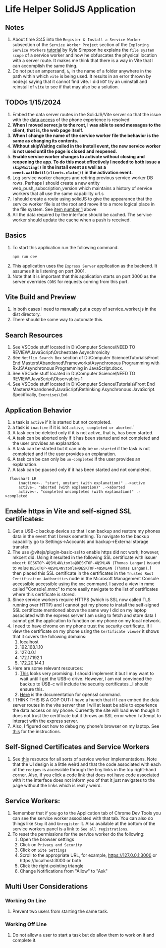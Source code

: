 # Life Helper SolidJS Application

## Notes

1. About time 3:45 into the `Register & Install a Service Worker` subsection of the `Service Worker Project` section of the `Exploring Service Workers` [tutorial](https://frontendmasters.com/courses/service-workers/register-install-a-service-worker/) by Kyle Simpson he explains the `file system scope` of a service worker and how he obfuscates the physical location with a server route. It makes me think that there is a way in Vite that I can accomplish the same thing.
1. Do not put an ampersand, `&`, in the name of a folder anywhere in the path within which `vite` is being used. It results in an error thrown by node.js saying that it cannot find vite. I did `NOT` try an uninstall and reinstall of `vite` to see if that may also be a solution.

## TODOs 1/15/2024

<span id="service-worker-in-root"></span>

1. Embed the data server routes in the SolidJS/Vite server so that the issue with the <a href="#phone-experience">data access</a> of the phone experience is resolved
1. **When I moved server.js to the root, I was able to send messages to the client, that is, the web page itself.**
1. **When I change the name of the service worker file the behavior is the same as changing its contents.**
1. **Without skipWaiting called in the install event, the new service worker is not used until the page is closed and reopened.**
1. **Enable service worker changes to activate without closing and reopening the app. To do this most effectively I needed to both issue a `skipWaiting()` in the install event as well as a `event.waitUntil(clients.claim())` in the activation event.**
1. Log service worker changes and retiring previous service worker DB rows. Perhaps I should create a new entity web_push_subscription_version which maintains a history of service workers that all use the same capability url.s
1. I should create a route using solidJS to give the appearance that the service worker file is at the root and move it to a more logical place in the file system. See <a href="#service-worker-in-root">item number 1</a> above
1. All the data required by the interface should be cached. The service worker should update the cache when a push is received.

## Basics

1. To start this application run the following command.
   ```
   npm run dev
   ```
1. This application uses the `Express Server` application as the backend. It assumes it is listening on port 3001.
1. Note that it is important that this application starts on port 3000 as the server overrides `CORS` for requests coming from this port.

## Vite Build and Preview

1. In both cases I need to manually put a copy of service_worker.js in the dist directory.
2. There should be some way to automate this.

## Search Resources

1. See VSCode stuff located in D:\Computer Science\NEED TO REVIEW\JavaScript\Orchestrate Asynchronicity
1. See `Netflix Search Box` section of D:\Computer Science\Tutorials\Front End Masters\Abandoned\Frameworks\Asynchronous Programming with RxJS\Asynchronous Programming in JavaScript.docx.
1. See VSCode stuff located in D:\Computer Science\NEED TO REVIEW\JavaScript\Observables 1
1. See VSCode stuff located in D:\Computer Science\Tutorials\Front End Masters\Abandoned\JavaScript\Rethinking Asynchronous JavaScript. Specifically, `Exercises\Ex6`

## Application Behavior

1. a task is `active` if it is started but not completed.
2. a task is `inactive` if it is not `active, completed or aborted`.`
3. A task cen be deleted only if it is not active, that is, has been started.
4. A task can be aborted only if it has been started and not completed and the user provides an explanation.
5. A task can be started but it can only be `un-started` if the task is not completed and if the user provides an explanation.
6. A task can be can only be `un-completed` if the user provides an explanation.
7. A task can be paused only if it has been started and not completed.

```mermaid
  flowchart LR
      inactive<-. "start, unstart (with explanation)" .->active
      active-. "aborted (with explanation)" .->aborted
      active<-. "completed uncompleted (with explanation)" .->completed
```

## Enable https in Vite and self-signed SSL certificates:

1. Get a USB-c backup device so that I can backup and restore my phones data in the event that I break something. To navigate to the backup capability go to Settings->Accounts and backup->External storage transfer.
2. The use @vitejs/plugin-basic-ssl to enable https did not work; however, mkcert did. Using it resulted in the following SSL certificate with issuer `mkcert DESKTOP-4QSML4N\tomla@DESKTOP-4QSML4N (Thomas Langan)` issued to value `DESKTOP-4QSML4N\tomla@DESKTOP-4QSML4N (Thomas Langan)`. I then placed this SSL certificate in the certificates in the `Trusted Root Certification Authorities` node in the Microsoft Management Console accessible accessible using the `mmc` command. I saved a view in mmc called "Console1.mmc" to more easily navigate to the list of certificates where this certificate is stored.
   <span id="phone-experience"></span>
3. Since service workers require HTTPS (which is SSL now called TLS running over HTTP) and I cannot get my phone to install the self-signed SSL certificate mentioned above the same way I did on my laptop associated with the express server I am using to fetch and store data I cannot get the application to function on my phone on my local network.
4. I need to have chrome on my phone trust the security certificate. If I view the certificate on my phone using the `Certificate viewer` it shows that it covers the following domains:
   1. localhost
   2. 192.168.1.10
   3. 127.0.0.1
   4. 172.17.192.1
   5. 172.20.144.1
5. Here are some relevant resources:
   1. [This](https://stackoverflow.com/questions/57565665/one-self-signed-cert-to-rule-them-all-chrome-android-and-ios) looks very promising. I should implement it but I may want to wait until I get the USB-c drive. However, I am not convinced the backup to USB-c will include the security certificates...I should ensure this.
   2. [Here](https://www.openssl.org/docs/man3.0/man1/openssl.html) is the documentation for openssl command.
6. I THINK THIS IS A COP OUT: I have a hunch that if I can embed the data server routes in the vite server than I will at least be able to experience the data access on my phone. Currently the site will load even though it does not trust the certificate but it throws an SSL error when I attempt to interact with the express server.
7. Also, I figured out how to debug my phone's browser on my laptop. See [this](https://developer.chrome.com/docs/devtools/remote-debugging) for the instructions.

## Self-Signed Certificates and Service Workers

1. See [this](https://serviceworke.rs/) resource for all sorts of service worker implementations. Note that the UI design is a little weird and that the code associated with each of the `recipes` is accessible through the tiny links in the top right-hand corner. Also, if you click a code link that does not have code associated with it the interface does not inform you of that it just navigates to the page without the links which is really weird.

## Service Workers:

1. Remember that if you go to the Application tab of Chrome Dev Tools you can see the service worker associated with that tab. You can also do things like `Stop` it and `Unregister` it. Also available at the bottom of the service workers panel is a link to `See all registrations`.
2. To reset the permissions for the service worker do the following:
   1. Open the browser settings
   2. Click on `Privacy and Security`
   3. Click on `Site Settings`
   4. Scroll to the appropriate URL, for example, https://127.0.0.1:3000 or https://localhost:3000 or both
   5. Click the right-pointing triangle
   6. Change Notifications from "Allow" to "Ask"

## Multi User Considerations

### Working On Line

1. Prevent two users from starting the same task.

### Working Off Line

1. Do not allow a user to start a task but do allow them to work on it and complete it.

